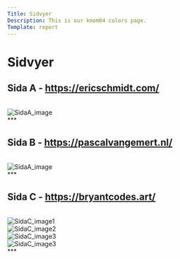 ```yaml
---
Title: Sidvyer
Description: This is our kmom04 colors page.
Template: report
---
```


# Sidvyer

## Sida A - https://ericschmidt.com/

<br>

<img src="../image/pageA_start.jpg" alt="SidaA_image" />

<br>
***  
<br>

## Sida B - https://pascalvangemert.nl/

<br>

<img src="../image/pageB_start.jpg" alt="SidaA_image" />

<br>
***  
<br>

## Sida C - https://bryantcodes.art/

<br>

<img src="../image/pageC_start1.jpg" alt="SidaC_image1" />
<br>  
<img src="../image/pageC_start2.jpg" alt="SidaC_image2" />
<br>  
<img src="../image/pageC_start3.jpg" alt="SidaC_image3" />
<br>
<img src="../image/pageC_start4.jpg" alt="SidaC_image3" />
<br>
*** 
<br> 